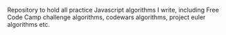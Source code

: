 Repository to hold all practice Javascript algorithms I write, including Free Code Camp challenge algorithms, codewars algorithms, project euler algorithms etc. 